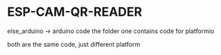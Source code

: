 # ESP-CAM-QR-READER

else_arduino -> arduino code
the folder one contains code for platformio

both are the same code, just different platform
